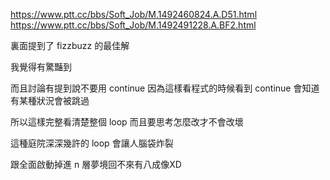 https://www.ptt.cc/bbs/Soft_Job/M.1492460824.A.D51.html
https://www.ptt.cc/bbs/Soft_Job/M.1492491228.A.BF2.html

裏面提到了 fizzbuzz 的最佳解

我覺得有驚豔到

而且討論有提到說不要用 continue 因為這樣看程式的時候看到 continue 會知道有某種狀況會被跳過

所以這樣完整看清楚整個 loop 而且要思考怎麼改才不會改壞

這種庭院深深幾許的 loop 會讓人腦袋炸裂

跟全面啟動掉進 n 層夢境回不來有八成像XD